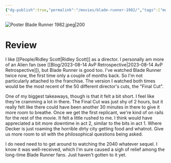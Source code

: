 ```yaml
---
{"dg-publish":true,"permalink":"/movies/blade-runner-1982/","tags":["movies"],"created":"2023-12-01","updated":"2024-08-19"}
---
```



![Poster Blade Runner 1982.jpeg|200](/img/user/Attachments/Poster%20Blade%20Runner%201982.jpeg)

# Review

I like [[People/Ridley Scott\|Ridley Scott]] as a director. I personally am more of an Alien fan (see [[Blog/2023-08-14 AvP Retrospective\|2023-08-14 AvP Retrospective]]), but Blade Runner is good too. I've watched Blade Runner twice now, the first time only a couple of months back. So I'm not particularly attached to the franchise. The version I watched both times would be the most recent of the 50 different director's cuts, the "Final Cut".

One of my biggest takeaways, though is that it felt a bit short. I feel like they're cramming a lot in there. The Final Cut was just shy of 2 hours, but it really felt like there could have been another 30 minutes in there to give it more room to breathe. Once we get the first replicant, we're kind of on rails for the rest of the movie. It felt a little rushed to me. I think would have appreciated a bit more downtime in act 2, similar to the bits in act 1. Where Decker is just roaming the horrible dirty city getting food and whatnot. Give us more room to sit with the philosophical questions being asked.

I do need need to to get around to watching the 2040 whatever sequel. I know it was well-received, which I'm sure caused a sigh of relief among the long-time Blade Runner fans. Just haven't gotten to it yet.
